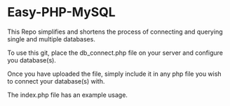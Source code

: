 Easy-PHP-MySQL
==============

This Repo simplifies and shortens the process of connecting and querying single and multiple databases.

To use this git, place the db_connect.php file on your server and configure you database(s).

Once you have uploaded the file, simply include it in any php file you wish to connect your database(s) with.

The index.php file has an example usage.